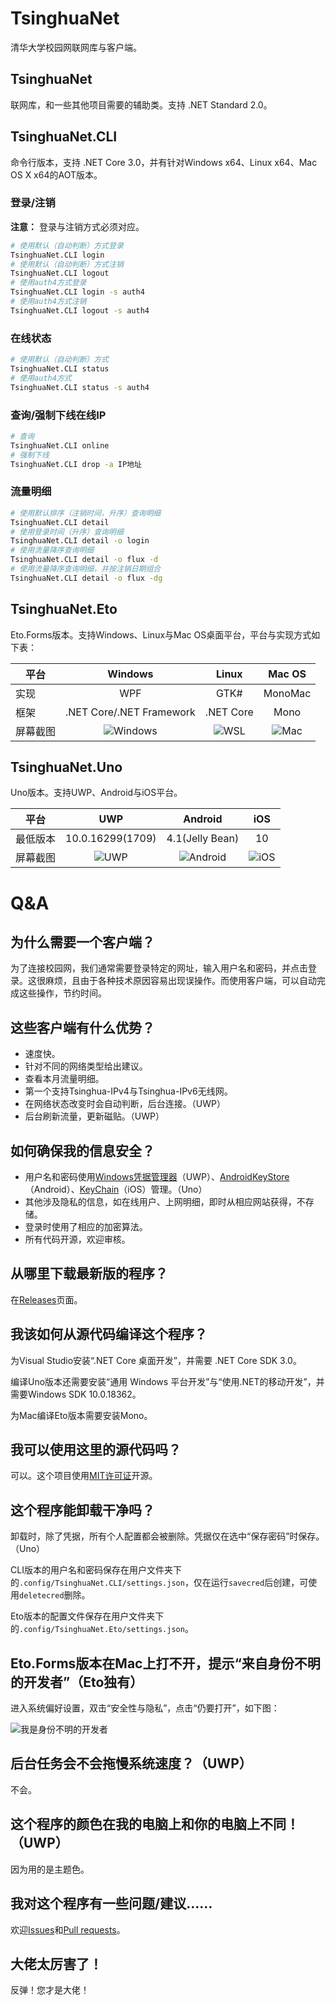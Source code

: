 # TsinghuaNet
清华大学校园网联网库与客户端。

## TsinghuaNet
联网库，和一些其他项目需要的辅助类。支持 .NET Standard 2.0。

## TsinghuaNet.CLI
命令行版本，支持 .NET Core 3.0，并有针对Windows x64、Linux x64、Mac OS X x64的AOT版本。
### 登录/注销
**注意：** 登录与注销方式必须对应。
``` bash
# 使用默认（自动判断）方式登录
TsinghuaNet.CLI login
# 使用默认（自动判断）方式注销
TsinghuaNet.CLI logout
# 使用auth4方式登录
TsinghuaNet.CLI login -s auth4
# 使用auth4方式注销
TsinghuaNet.CLI logout -s auth4
```
### 在线状态
``` bash
# 使用默认（自动判断）方式
TsinghuaNet.CLI status
# 使用auth4方式
TsinghuaNet.CLI status -s auth4
```
### 查询/强制下线在线IP
``` bash
# 查询
TsinghuaNet.CLI online
# 强制下线
TsinghuaNet.CLI drop -a IP地址
```
### 流量明细
``` bash
# 使用默认排序（注销时间，升序）查询明细
TsinghuaNet.CLI detail
# 使用登录时间（升序）查询明细
TsinghuaNet.CLI detail -o login
# 使用流量降序查询明细
TsinghuaNet.CLI detail -o flux -d
# 使用流量降序查询明细，并按注销日期组合
TsinghuaNet.CLI detail -o flux -dg
```

## TsinghuaNet.Eto
Eto.Forms版本。支持Windows、Linux与Mac OS桌面平台，平台与实现方式如下表：

|平台|Windows|Linux|Mac OS|
|-|:-:|:-:|:-:|
|实现|WPF|GTK#|MonoMac|
|框架|.NET Core/.NET Framework|.NET Core|Mono|
|屏幕截图|![Windows](./Screenshots/Eto.Windows.png)|![WSL](./Screenshots/Eto.WSL.png)|![Mac](./Screenshots/Eto.Mac.png)|

## TsinghuaNet.Uno
Uno版本。支持UWP、Android与iOS平台。

|平台|UWP|Android|iOS|
|-|:-:|:-:|:-:|
|最低版本|10.0.16299(1709)|4.1(Jelly Bean)|10|
|屏幕截图|![UWP](./Screenshots/Uno.UWP.png)|![Android](./Screenshots/Uno.Android.png)|![iOS](./Screenshots/Uno.iOS.png)|

# Q&A
## 为什么需要一个客户端？
为了连接校园网，我们通常需要登录特定的网址，输入用户名和密码，并点击登录。这很麻烦，且由于各种技术原因容易出现误操作。而使用客户端，可以自动完成这些操作，节约时间。
## 这些客户端有什么优势？
* 速度快。
* 针对不同的网络类型给出建议。
* 查看本月流量明细。
* 第一个支持Tsinghua-IPv4与Tsinghua-IPv6无线网。
* 在网络状态改变时会自动判断，后台连接。（UWP）
* 后台刷新流量，更新磁贴。（UWP）
## 如何确保我的信息安全？
* 用户名和密码使用[Windows凭据管理器](https://support.microsoft.com/zh-cn/help/4026814/windows-accessing-credential-manager)（UWP）、[AndroidKeyStore](https://developer.android.com/reference/java/security/KeyStore)（Android）、[KeyChain](https://developer.apple.com/documentation/security/certificate_key_and_trust_services/keys/storing_keys_in_the_keychain)（iOS）管理。（Uno）
* 其他涉及隐私的信息，如在线用户、上网明细，即时从相应网站获得，不存储。
* 登录时使用了相应的加密算法。
* 所有代码开源，欢迎审核。
## 从哪里下载最新版的程序？
在[Releases](https://github.com/Berrysoft/TsinghuaNet/releases)页面。
## 我该如何从源代码编译这个程序？
为Visual Studio安装“.NET Core 桌面开发”，并需要 .NET Core SDK 3.0。

编译Uno版本还需要安装“通用 Windows 平台开发”与“使用.NET的移动开发”，并需要Windows SDK 10.0.18362。

为Mac编译Eto版本需要安装Mono。
## 我可以使用这里的源代码吗？
可以。这个项目使用[MIT许可证](./LICENSE)开源。
## 这个程序能卸载干净吗？
卸载时，除了凭据，所有个人配置都会被删除。凭据仅在选中“保存密码”时保存。（Uno）

CLI版本的用户名和密码保存在用户文件夹下的`.config/TsinghuaNet.CLI/settings.json`，仅在运行`savecred`后创建，可使用`deletecred`删除。

Eto版本的配置文件保存在用户文件夹下的`.config/TsinghuaNet.Eto/settings.json`。
## Eto.Forms版本在Mac上打不开，提示“来自身份不明的开发者”（Eto独有）
进入系统偏好设置，双击“安全性与隐私”，点击“仍要打开”，如下图：

![我是身份不明的开发者](./Screenshots/Eto.MacSecurity.png)
## 后台任务会不会拖慢系统速度？（UWP）
不会。
## 这个程序的颜色在我的电脑上和你的电脑上不同！（UWP）
因为用的是主题色。
## 我对这个程序有一些问题/建议……
欢迎[Issues](https://github.com/Berrysoft/TsinghuaNet/issues)和[Pull requests](https://github.com/Berrysoft/TsinghuaNet/pulls)。
## 大佬太厉害了！
反弹！您才是大佬！
